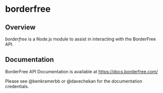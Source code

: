 borderfree
==========
   
## Overview

*borderfree* is a Node.js module to assist in interacting with the BorderFree API.

## Documentation

BorderFree API Documentation is available at https://docs.borderfree.com/

Please see @benkramerbb or @davechekan for the documentation credentials.